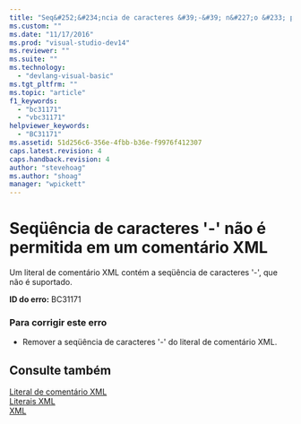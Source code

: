 ```yaml
---
title: "Seq&#252;&#234;ncia de caracteres &#39;-&#39; n&#227;o &#233; permitida em um coment&#225;rio XML | Microsoft Docs"
ms.custom: ""
ms.date: "11/17/2016"
ms.prod: "visual-studio-dev14"
ms.reviewer: ""
ms.suite: ""
ms.technology: 
  - "devlang-visual-basic"
ms.tgt_pltfrm: ""
ms.topic: "article"
f1_keywords: 
  - "bc31171"
  - "vbc31171"
helpviewer_keywords: 
  - "BC31171"
ms.assetid: 51d256c6-356e-4fbb-b36e-f9976f412307
caps.latest.revision: 4
caps.handback.revision: 4
author: "stevehoag"
ms.author: "shoag"
manager: "wpickett"
---
```

# Seq&#252;&#234;ncia de caracteres &#39;-&#39; n&#227;o &#233; permitida em um coment&#225;rio XML
Um literal de comentário XML contém a seqüência de caracteres '\-', que não é suportado.  
  
 **ID do erro:** BC31171  
  
### Para corrigir este erro  
  
-   Remover a seqüência de caracteres '\-' do literal de comentário XML.  
  
## Consulte também  
 [Literal de comentário XML](../../visual-basic/language-reference/xml-literals/xml-comment-literal.md)   
 [Literais XML](../../visual-basic/language-reference/xml-literals/index.md)   
 [XML](../../visual-basic/programming-guide/language-features/xml/index.md)